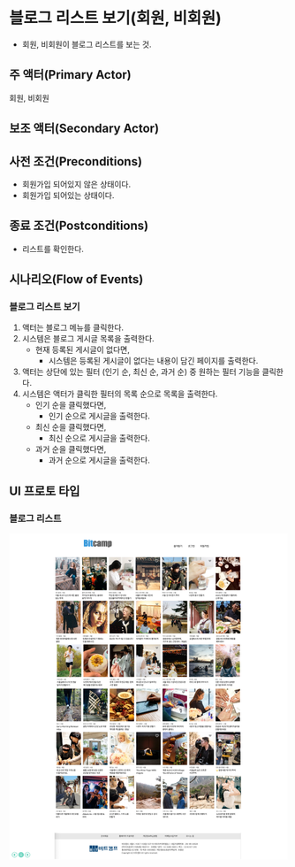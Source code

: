 # 블로그 리스트 보기(회원, 비회원)

- 회원, 비회원이 블로그 리스트를 보는 것.

## 주 액터(Primary Actor)

회원, 비회원

## 보조 액터(Secondary Actor)

## 사전 조건(Preconditions)

- 회원가입 되어있지 않은 상태이다.
- 회원가입 되어있는 상태이다.

## 종료 조건(Postconditions)

- 리스트를 확인한다.

## 시나리오(Flow of Events)

### 블로그 리스트 보기

1. 액터는 블로그 메뉴를 클릭한다.
2. 시스템은 블로그 게시글 목록을 출력한다.
    - 현재 등록된 게시글이 없다면,
        - 시스템은 등록된 게시글이 없다는 내용이 담긴 페이지를 출력한다.
3. 액터는 상단에 있는 필터 (인기 순, 최신 순, 과거 순) 중 원하는 필터 기능을 클릭한다.
4. 시스템은 액터가 클릭한 필터의 목록 순으로 목록을 출력한다.
    - 인기 순을 클릭했다면,
        - 인기 순으로 게시글을 출력한다.
    - 최신 순을 클릭했다면,
        - 최신 순으로 게시글을 출력한다.
    - 과거 순을 클릭했다면,
        - 과거 순으로 게시글을 출력한다.

## UI 프로토 타입

### 블로그 리스트
![블로그 리스트](../../images/블로그리스트.PNG)